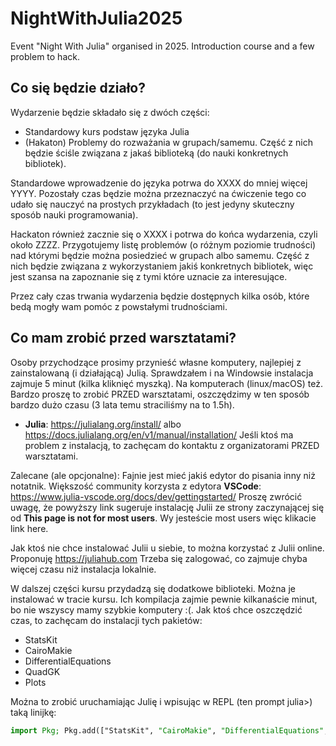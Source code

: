 # NightWithJulia2025
Event "Night With Julia" organised in 2025. Introduction course and a few problem to hack.

## Co się będzie działo?

Wydarzenie będzie składało się z dwóch części:
* Standardowy kurs podstaw języka Julia
* (Hakaton) Problemy do rozważania w grupach/samemu. Część z nich będzie ściśle związana z jakaś biblioteką (do nauki konkretnych bibliotek).

Standardowe wprowadzenie do języka potrwa do XXXX do mniej więcej YYYY. Pozostały czas będzie można przeznaczyć na ćwiczenie tego co udało się nauczyć na prostych przykładach (to jest jedyny skuteczny sposób nauki programowania).

Hackaton również zacznie się o XXXX i potrwa do końca wydarzenia, czyli około ZZZZ.
Przygotujemy listę problemów (o różnym poziomie trudności) nad którymi będzie można posiedzieć w grupach albo samemu. Część z nich będzie związana z wykorzystaniem jakiś konkretnych bibliotek, więc jest szansa na zapoznanie się z tymi które uznacie za interesujące.

Przez cały czas trwania wydarzenia będzie dostępnych kilka osób, które bedą mogły wam pomóc z powstałymi trudnościami.

## Co mam zrobić przed warsztatami?

Osoby przychodzące prosimy przynieść własne komputery, najlepiej z zainstalowaną (i działającą) Julią.
Sprawdzałem i na Windowsie instalacja zajmuje 5 minut (kilka kliknięć myszką). Na komputerach (linux/macOS) też.
Bardzo proszę to zrobić PRZED warsztatami, oszczędzimy w ten sposób bardzo dużo czasu (3 lata temu straciliśmy na to 1.5h).
- **Julia**: https://julialang.org/install/ albo https://docs.julialang.org/en/v1/manual/installation/
Jeśli ktoś ma problem z instalacją, to zachęcam do kontaktu z organizatorami PRZED warsztatami.

Zalecane (ale opcjonalne): Fajnie jest mieć jakiś edytor do pisania inny niż notatnik.
Większość community korzysta z edytora **VSCode**: https://www.julia-vscode.org/docs/dev/gettingstarted/
Proszę zwrócić uwagę, że powyższy link sugeruje instalację Julii ze strony zaczynającej się od **This page is not for most users**. Wy jesteście most users więc klikacie link here.

Jak ktoś nie chce instalować Julii u siebie, to można korzystać z Julii online. Proponuję https://juliahub.com
Trzeba się zalogować, co zajmuje chyba więcej czasu niż instalacja lokalnie.

W dalszej części kursu przydadzą się dodatkowe biblioteki. Można je instalować w tracie kursu.
Ich kompilacja zajmie pewnie kilkanaście minut, bo nie wszyscy mamy szybkie komputery :(.
Jak ktoś chce oszczędzić czas, to zachęcam do instalacji tych pakietów:
* StatsKit
* CairoMakie
* DifferentialEquations
* QuadGK
* Plots

Można to zrobić uruchamiając Julię i wpisując w REPL (ten prompt julia>) taką linijkę:
```julia
import Pkg; Pkg.add(["StatsKit", "CairoMakie", "DifferentialEquations", "QuadGK", "Plots"])
```

